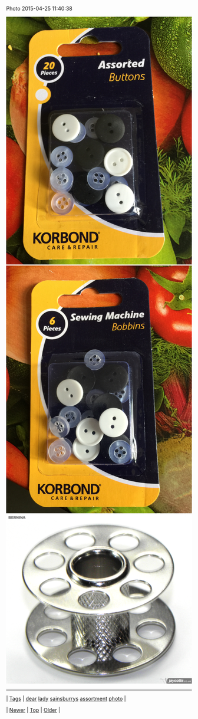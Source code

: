 <!--
title: Photo 2015-04-25 11
date: 2020-06-28T15:27:00.075Z
tags: dear, lady, sainsburrys, assortment, photo
-->


Photo 2015-04-25 11:40:38

![](117327986154-0.jpg)
![](117327986154-1.jpg)
![](117327986154-2.png)

<!--BOTTOM-POST-NAVIGATION-->
---

| [Tags](tags.md) | [dear](tag-dear.md) [lady](tag-lady.md) [sainsburrys](tag-sainsburrys.md) [assortment](tag-assortment.md) [photo](tag-photo.md) |

| [Newer](117185450104.md) | [Top](index.md) | [Older](117328749639.md) |